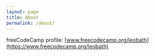 ```yaml
---
layout: page
title: About
permalink: /about/
---
```


freeCodeCamp profile: [www.freecodecamp.org/leobath](https://www.freecodecamp.org/leobath)
